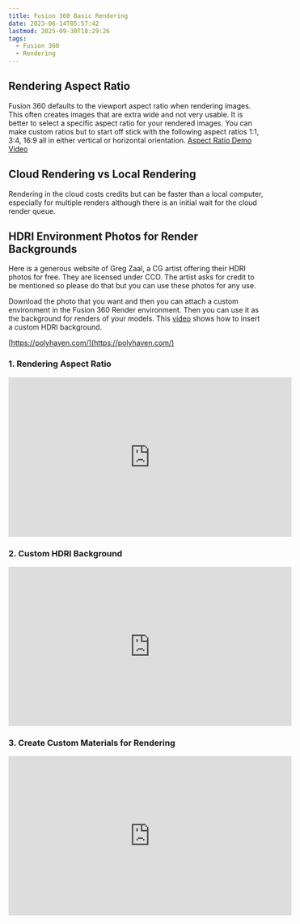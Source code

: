 ```yaml
---
title: Fusion 360 Basic Rendering
date: 2023-06-14T05:57:42
lastmod: 2025-09-30T18:29:26
tags:
  - Fusion 360
  - Rendering
---
```


## Rendering Aspect Ratio

Fusion 360 defaults to the viewport aspect ratio when rendering images. This often creates images that are extra wide and not very usable. It is better to select a specific aspect ratio for your rendered images. You can make custom ratios but to start off stick with the following aspect ratios 1:1, 3:4, 16:9 all in either vertical or horizontal orientation. [Aspect Ratio Demo Video](https://youtu.be/NLr1FG27BGs)

## Cloud Rendering vs Local Rendering

Rendering in the cloud costs credits but can be faster than a local computer, especially for multiple renders although there is an initial wait for the cloud render queue.

## HDRI Environment Photos for Render Backgrounds

Here is a generous website of Greg Zaal, a CG artist offering their HDRI photos for free. They are licensed under CCO. The artist asks for credit to be mentioned so please do that but you can use these photos for any use.

Download the photo that you want and then you can attach a custom environment in the Fusion 360 Render environment. Then you can use it as the background for renders of your models. This [video](https://www.youtube.com/MmJL4zjfmic) shows how to insert a custom HDRI background.

[https://polyhaven.com/](https://polyhaven.com/)

<div class="video-grid">

<div class="video-card">

### 1. Rendering Aspect Ratio

<div class="iframe-16-9-container"><iframe class="youTubeIframe" src="https://www.youtube.com/embed/NLr1FG27BGs?rel=0" width="560" height="315" frameborder="0" allow="accelerometer; autoplay; clipboard-write; encrypted-media; gyroscope; picture-in-picture; web-share" referrerpolicy="strict-origin-when-cross-origin"></iframe>
</div>
</div>

<div class="video-card">

### 2. Custom HDRI Background

<div class="iframe-16-9-container"><iframe class="youTubeIframe" src="https://www.youtube.com/embed/MmJL4zjfmic?rel=0" width="560" height="315" frameborder="0" allow="accelerometer; autoplay; clipboard-write; encrypted-media; gyroscope; picture-in-picture; web-share" referrerpolicy="strict-origin-when-cross-origin"></iframe>
</div>
</div>

<div class="video-card">

### 3. Create Custom Materials for Rendering

<div class="iframe-16-9-container"><iframe class="youTubeIframe" src="https://www.youtube.com/embed/2-k1KDkzIqU?rel=0" width="560" height="315" frameborder="0" allow="accelerometer; autoplay; clipboard-write; encrypted-media; gyroscope; picture-in-picture; web-share" referrerpolicy="strict-origin-when-cross-origin"></iframe>
</div>
</div>

</div>
